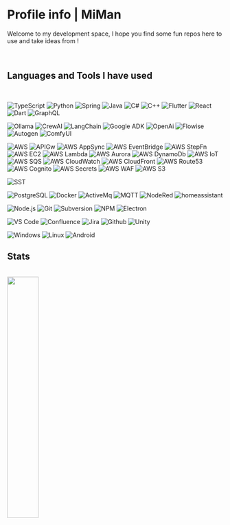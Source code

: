 # Profile info | MiMan

Welcome to my development space, I hope you find some fun repos here to use and take ideas from !

<br>

## Languages and Tools I have used

<br>

![TypeScript](https://img.shields.io/badge/Code-TypeScript-informational?style=flat&logo=typescript&logoColor=white&color=3776AB)
![Python](https://img.shields.io/badge/Code-Python-informational?style=flat&logo=python&logoColor=white&color=3776AB)
![Spring](https://img.shields.io/badge/Code-Spring-informational?style=flat&logo=spring&logoColor=white&color=3776AB)
![Java](https://img.shields.io/badge/Code-Java-informational?style=flat&logo=Java&logoColor=white&color=3776AB)
![C#](https://img.shields.io/badge/Code-C%23-informational?style=flat&logo=csharp&logoColor=white&color=3776AB)
![C++](https://img.shields.io/badge/Code-C%2B%2B-informational?style=flat&logo=c%2B%2B&logoColor=white&color=3776AB)
![Flutter](https://img.shields.io/badge/Code-Flutter-informational?style=flat&logo=Flutter&logoColor=white&color=3776AB)
![React](https://img.shields.io/badge/Code-React-informational?style=flat&logo=React&logoColor=white&color=3776AB)
![Dart](https://img.shields.io/badge/Code-Dart-informational?style=flat&logo=Dart&logoColor=white&color=3776AB)
![GraphQL](https://img.shields.io/badge/Code-GraphQL-informational?style=flat&logo=GraphQL&logoColor=white&color=3776AB)

![Ollama](https://img.shields.io/badge/AI-Ollama-informational?style=flat&logo=Ollama&logoColor=white&color=FF7900)
![CrewAI](https://img.shields.io/badge/AI-CrewAI-informational?style=flat&logo=CrewAI&logoColor=white&color=FF7900)
![LangChain](https://img.shields.io/badge/AI-LangChain-informational?style=flat&logo=LangChain&logoColor=white&color=FF7900)
![Google ADK](https://img.shields.io/badge/AI-Google_ADK-informational?style=flat&logo=Google&logoColor=white&color=FF7900)
![OpenAi](https://img.shields.io/badge/AI-OpenAi-informational?style=flat&logo=OpenAi&logoColor=white&color=FF7900)
![Flowise](https://img.shields.io/badge/AI-Flowise-informational?style=flat&logo=Flowise&logoColor=white&color=FF7900)
![Autogen](https://img.shields.io/badge/AI-Autogen-informational?style=flat&logo=Autogen&logoColor=white&color=FF7900)
![ComfyUI](https://img.shields.io/badge/AI-ComfyUI-informational?style=flat&logo=ComfyUI&logoColor=white&color=FF7900)

![AWS](https://img.shields.io/badge/Cloud-AWS-informational?style=flat&logo=amazonaws&logoColor=white&color=FCC624)
![APIGw](https://img.shields.io/badge/Cloud-API_GW-informational?style=flat&logo=amazonaws&logoColor=white&color=FCC624)
![AWS AppSync](https://img.shields.io/badge/Cloud-AWS_AppSync-informational?style=flat&logo=amazonaws&logoColor=white&color=FCC624)
![AWS EventBridge](https://img.shields.io/badge/Cloud-AWS_EventBridge-informational?style=flat&logo=amazonaws&logoColor=white&color=FCC624)
![AWS StepFn](https://img.shields.io/badge/Cloud-AWS_StepFn-informational?style=flat&logo=amazonaws&logoColor=white&color=FCC624)
![AWS EC2](https://img.shields.io/badge/Cloud-AWS_EC2-informational?style=flat&logo=amazonaws&logoColor=white&color=FCC624)
![AWS Lambda](https://img.shields.io/badge/Cloud-AWS_Lambda-informational?style=flat&logo=amazonaws&logoColor=white&color=FCC624)
![AWS Aurora](https://img.shields.io/badge/Cloud-AWS_Aurora-informational?style=flat&logo=amazonaws&logoColor=white&color=FCC624)
![AWS DynamoDb](https://img.shields.io/badge/Cloud-AWS_DynamoDb-informational?style=flat&logo=amazonaws&logoColor=white&color=FCC624)
![AWS IoT](https://img.shields.io/badge/Cloud-AWS_IoT-informational?style=flat&logo=amazonaws&logoColor=white&color=FCC624)
![AWS SQS](https://img.shields.io/badge/Cloud-AWS_SQS-informational?style=flat&logo=amazonaws&logoColor=white&color=FCC624)
![AWS CloudWatch](https://img.shields.io/badge/Cloud-AWS_CloudWatch-informational?style=flat&logo=amazonaws&logoColor=white&color=FCC624)
![AWS CloudFront](https://img.shields.io/badge/Cloud-AWS_CloudFront-informational?style=flat&logo=amazonaws&logoColor=white&color=FCC624)
![AWS Route53](https://img.shields.io/badge/Cloud-AWS_Route53-informational?style=flat&logo=amazonaws&logoColor=white&color=FCC624)
![AWS Cognito](https://img.shields.io/badge/Cloud-AWS_Cognito-informational?style=flat&logo=amazonaws&logoColor=white&color=FCC624)
![AWS Secrets](https://img.shields.io/badge/Cloud-AWS_Secrets-informational?style=flat&logo=amazonaws&logoColor=white&color=FCC624)
![AWS WAF](https://img.shields.io/badge/Cloud-AWS_WAF-informational?style=flat&logo=amazonaws&logoColor=white&color=FCC624)
![AWS S3](https://img.shields.io/badge/Cloud-AWS_S3-informational?style=flat&logo=amazonaws&logoColor=white&color=FCC624)

![SST](https://img.shields.io/badge/Cloud-SST-informational?style=flat&logo=SST&logoColor=white&color=#E27152)

![PostgreSQL](https://img.shields.io/badge/Infra-PostgreSQL-informational?style=flat&logo=postgresql&logoColor=white&color=9179E4)
![Docker](https://img.shields.io/badge/Infra-Docker-informational?style=flat&logo=docker&logoColor=white&color=9179E4)
![ActiveMq](https://img.shields.io/badge/Infra-ActiveMq-informational?style=flat&logo=ActiveMq&logoColor=white&color=9179E4)
![MQTT](https://img.shields.io/badge/Infra-MQTT-informational?style=flat&logo=MQTT&logoColor=white&color=9179E4)
![NodeRed](https://img.shields.io/badge/Infra-NodeRed-informational?style=flat&logo=NodeRed&logoColor=white&color=9179E4)
![homeassistant](https://img.shields.io/badge/Infra-Home_Assistant-informational?style=flat&logo=homeassistant&logoColor=white&color=9179E4)

![Node.js](https://img.shields.io/badge/Framework-Node.js-informational?style=flat&logo=Node.js&logoColor=white&color=8BC0D0)
![Git](https://img.shields.io/badge/Framework-Git-informational?style=flat&logo=Git&logoColor=white&color=8BC0D0)
![Subversion](https://img.shields.io/badge/Framework-Subversion-informational?style=flat&logo=Subversion&logoColor=white&color=8BC0D0)
![NPM](https://img.shields.io/badge/Framework-NPM-informational?style=flat&logo=NPM&logoColor=white&color=8BC0D0)
![Electron](https://img.shields.io/badge/Framework-Electron-informational?style=flat&logo=Electron&logoColor=white&color=8BC0D0)

![VS Code](https://img.shields.io/badge/Tool-VS%20Code-informational?style=flat&logo=vscode&logoColor=white&color=007ACC)
![Confluence](https://img.shields.io/badge/Tool-Confluence-informational?style=flat&logo=Confluence&logoColor=white&color=007ACC)
![Jira](https://img.shields.io/badge/Tool-Jira-informational?style=flat&logo=Jira&logoColor=white&color=007ACC)
![Github](https://img.shields.io/badge/Tool-Github-informational?style=flat&logo=Github&logoColor=white&color=007ACC)
![Unity](https://img.shields.io/badge/Tool-Unity-informational?style=flat&logo=Unity&logoColor=white&color=007ACC)

![Windows](https://img.shields.io/badge/OS-Windows-informational?style=flat&logo=Windows&logoColor=white&color=FCC624)
![Linux](https://img.shields.io/badge/OS-Linux-informational?style=flat&logo=linux&logoColor=white&color=FCC624)
![Android](https://img.shields.io/badge/OS-Android-informational?style=flat&logo=Android&logoColor=white&color=FCC624)

## Stats

<br>
<img style="width: 38%;" src="https://github-readme-stats.vercel.app/api/top-langs/?username=miman&layout=compact&theme=buefy&langs_count=10&custom_title=Languages%20across%20repos"/>
<!--
<img style="width: 60%;" src="https://github-readme-stats.vercel.app/api?username=miman&count_private=true&show_icons=true&theme=buefy"/>

<img style="width: 60%;" src="https://github-readme-stats.vercel.app/api/wakatime?username=miman&layout=compact&custom_title=Wakatime%20stats&langs_count=10"/>
**miman/miman** is a ✨ _special_ ✨ repository because its `README.md` (this file) appears on your GitHub profile.

icons: https://devicon.dev/

Here are some ideas to get you started:

-  🔭 I’m currently working on ...
-  🌱 I’m currently learning ...
-  👯 I’m looking to collaborate on ...
-  🤔 I’m looking for help with ...
-  💬 Ask me about ...
-  📫 How to reach me: ...
-  😄 Pronouns: ...
-  ⚡ Fun fact: ...
   -->
